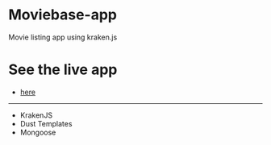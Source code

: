 # Moviebase-app
Movie listing app using kraken.js


# See the live app 
- [here](https://moviebase-app.herokuapp.com/)
---
* KrakenJS
* Dust Templates
* Mongoose
